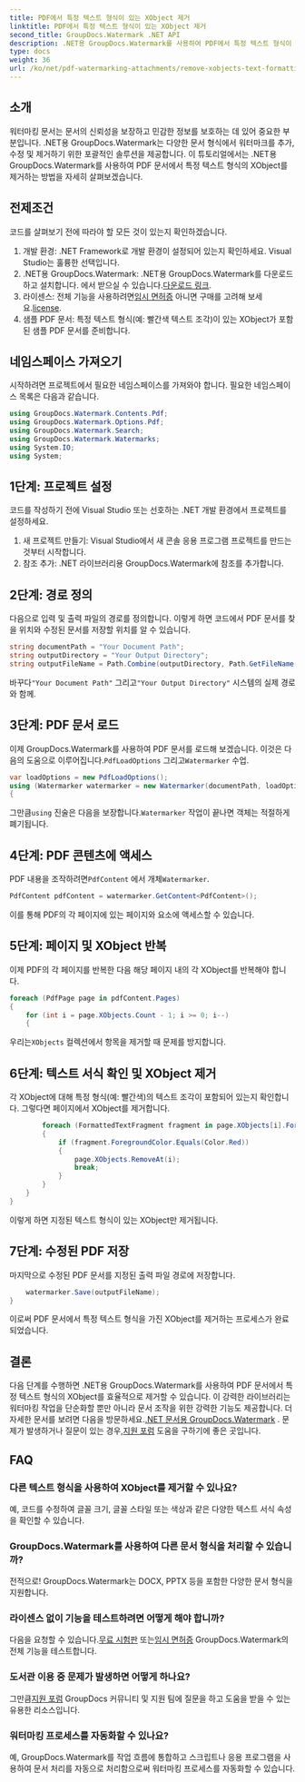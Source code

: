 ```yaml
---
title: PDF에서 특정 텍스트 형식이 있는 XObject 제거
linktitle: PDF에서 특정 텍스트 형식이 있는 XObject 제거
second_title: GroupDocs.Watermark .NET API
description: .NET용 GroupDocs.Watermark를 사용하여 PDF에서 특정 텍스트 형식이 포함된 XObject를 쉽게 제거할 수 있습니다. 원활한 문서 조작을 위해 가이드를 따르세요.
type: docs
weight: 36
url: /ko/net/pdf-watermarking-attachments/remove-xobjects-text-formatting-pdf/
---
```

## 소개
워터마킹 문서는 문서의 신뢰성을 보장하고 민감한 정보를 보호하는 데 있어 중요한 부분입니다. .NET용 GroupDocs.Watermark는 다양한 문서 형식에서 워터마크를 추가, 수정 및 제거하기 위한 포괄적인 솔루션을 제공합니다. 이 튜토리얼에서는 .NET용 GroupDocs.Watermark를 사용하여 PDF 문서에서 특정 텍스트 형식의 XObject를 제거하는 방법을 자세히 살펴보겠습니다.
## 전제조건
코드를 살펴보기 전에 따라야 할 모든 것이 있는지 확인하겠습니다.
1. 개발 환경: .NET Framework로 개발 환경이 설정되어 있는지 확인하세요. Visual Studio는 훌륭한 선택입니다.
2.  .NET용 GroupDocs.Watermark: .NET용 GroupDocs.Watermark를 다운로드하고 설치합니다. 에서 받으실 수 있습니다.[다운로드 링크](https://releases.groupdocs.com/Watermark/net/).
3.  라이센스: 전체 기능을 사용하려면[임시 면허증](https://purchase.groupdocs.com/temporary-특허/) 아니면 구매를 고려해 보세요.[license](https://purchase.groupdocs.com/buy).
4. 샘플 PDF 문서: 특정 텍스트 형식(예: 빨간색 텍스트 조각)이 있는 XObject가 포함된 샘플 PDF 문서를 준비합니다.

## 네임스페이스 가져오기
시작하려면 프로젝트에서 필요한 네임스페이스를 가져와야 합니다. 필요한 네임스페이스 목록은 다음과 같습니다.
```csharp
using GroupDocs.Watermark.Contents.Pdf;
using GroupDocs.Watermark.Options.Pdf;
using GroupDocs.Watermark.Search;
using GroupDocs.Watermark.Watermarks;
using System.IO;
using System;
```
## 1단계: 프로젝트 설정
코드를 작성하기 전에 Visual Studio 또는 선호하는 .NET 개발 환경에서 프로젝트를 설정하세요.
1. 새 프로젝트 만들기: Visual Studio에서 새 콘솔 응용 프로그램 프로젝트를 만드는 것부터 시작합니다.
2. 참조 추가: .NET 라이브러리용 GroupDocs.Watermark에 참조를 추가합니다.
## 2단계: 경로 정의
다음으로 입력 및 출력 파일의 경로를 정의합니다. 이렇게 하면 코드에서 PDF 문서를 찾을 위치와 수정된 문서를 저장할 위치를 알 수 있습니다.
```csharp
string documentPath = "Your Document Path";
string outputDirectory = "Your Output Directory";
string outputFileName = Path.Combine(outputDirectory, Path.GetFileName(documentPath));
```
 바꾸다`"Your Document Path"` 그리고`"Your Output Directory"` 시스템의 실제 경로와 함께.
## 3단계: PDF 문서 로드
 이제 GroupDocs.Watermark를 사용하여 PDF 문서를 로드해 보겠습니다. 이것은 다음의 도움으로 이루어집니다.`PdfLoadOptions` 그리고`Watermarker` 수업.
```csharp
var loadOptions = new PdfLoadOptions();
using (Watermarker watermarker = new Watermarker(documentPath, loadOptions))
{
```
 그만큼`using` 진술은 다음을 보장합니다.`Watermarker` 작업이 끝나면 객체는 적절하게 폐기됩니다.
## 4단계: PDF 콘텐츠에 액세스
 PDF 내용을 조작하려면`PdfContent` 에서 개체`Watermarker`.
```csharp
PdfContent pdfContent = watermarker.GetContent<PdfContent>();
```
이를 통해 PDF의 각 페이지에 있는 페이지와 요소에 액세스할 수 있습니다.
## 5단계: 페이지 및 XObject 반복
이제 PDF의 각 페이지를 반복한 다음 해당 페이지 내의 각 XObject를 반복해야 합니다.
```csharp
foreach (PdfPage page in pdfContent.Pages)
{
    for (int i = page.XObjects.Count - 1; i >= 0; i--)
    {
```
 우리는`XObjects` 컬렉션에서 항목을 제거할 때 문제를 방지합니다.
## 6단계: 텍스트 서식 확인 및 XObject 제거
각 XObject에 대해 특정 형식(예: 빨간색)의 텍스트 조각이 포함되어 있는지 확인합니다. 그렇다면 페이지에서 XObject를 제거합니다.
```csharp
        foreach (FormattedTextFragment fragment in page.XObjects[i].FormattedTextFragments)
        {
            if (fragment.ForegroundColor.Equals(Color.Red))
            {
                page.XObjects.RemoveAt(i);
                break;
            }
        }
    }
}
```
이렇게 하면 지정된 텍스트 형식이 있는 XObject만 제거됩니다.
## 7단계: 수정된 PDF 저장
마지막으로 수정된 PDF 문서를 지정된 출력 파일 경로에 저장합니다.
```csharp
    watermarker.Save(outputFileName);
}
```
이로써 PDF 문서에서 특정 텍스트 형식을 가진 XObject를 제거하는 프로세스가 완료되었습니다.

## 결론
다음 단계를 수행하면 .NET용 GroupDocs.Watermark를 사용하여 PDF 문서에서 특정 텍스트 형식의 XObject를 효율적으로 제거할 수 있습니다. 이 강력한 라이브러리는 워터마킹 작업을 단순화할 뿐만 아니라 문서 조작을 위한 강력한 기능도 제공합니다. 더 자세한 문서를 보려면 다음을 방문하세요.[.NET 문서용 GroupDocs.Watermark](https://reference.groupdocs.com/Watermark/net/) . 문제가 발생하거나 질문이 있는 경우,[지원 포럼](https://forum.groupdocs.com/c/watermark/19) 도움을 구하기에 좋은 곳입니다.
## FAQ
### 다른 텍스트 형식을 사용하여 XObject를 제거할 수 있나요?
예, 코드를 수정하여 글꼴 크기, 글꼴 스타일 또는 색상과 같은 다양한 텍스트 서식 속성을 확인할 수 있습니다.
### GroupDocs.Watermark를 사용하여 다른 문서 형식을 처리할 수 있습니까?
전적으로! GroupDocs.Watermark는 DOCX, PPTX 등을 포함한 다양한 문서 형식을 지원합니다.
### 라이센스 없이 기능을 테스트하려면 어떻게 해야 합니까?
 다음을 요청할 수 있습니다.[무료 시험판](https://releases.groupdocs.com/) 또는[임시 면허증](https://purchase.groupdocs.com/temporary-license/) GroupDocs.Watermark의 전체 기능을 테스트합니다.
### 도서관 이용 중 문제가 발생하면 어떻게 하나요?
 그만큼[지원 포럼](https://forum.groupdocs.com/c/watermark/19) GroupDocs 커뮤니티 및 지원 팀에 질문을 하고 도움을 받을 수 있는 유용한 리소스입니다.
### 워터마킹 프로세스를 자동화할 수 있나요?
예, GroupDocs.Watermark를 작업 흐름에 통합하고 스크립트나 응용 프로그램을 사용하여 문서 처리를 자동으로 처리함으로써 워터마킹 프로세스를 자동화할 수 있습니다.
